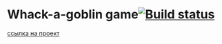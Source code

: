 
# Whack-a-goblin game[![Build status](https://ci.appveyor.com/api/projects/status/ry1er4yt6a0cx48t?svg=true)](https://ci.appveyor.com/project/GalinaNetishina/ahj-homeworks)

  


[ссылка на проект](https://galinanetishina.github.io/ahj-homeworks/)
